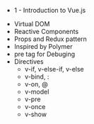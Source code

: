 * 1 - Introduction to Vue.js

- Virtual DOM
- Reactive Components
- Props and Redux pattern
- Inspired by Polymer
- pre tag for Debuging
- Directives
  - v-if, v-else-if, v-else
  - v-bind, :
  - v-on, @
  - v-model
  - v-pre
  - v-once
  - v-show